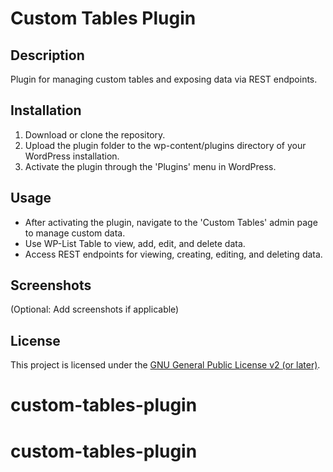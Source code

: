 # Custom Tables Plugin

## Description
Plugin for managing custom tables and exposing data via REST endpoints.

## Installation
1. Download or clone the repository.
2. Upload the plugin folder to the wp-content/plugins directory of your WordPress installation.
3. Activate the plugin through the 'Plugins' menu in WordPress.

## Usage
- After activating the plugin, navigate to the 'Custom Tables' admin page to manage custom data.
- Use WP-List Table to view, add, edit, and delete data.
- Access REST endpoints for viewing, creating, editing, and deleting data.

## Screenshots
(Optional: Add screenshots if applicable)

## License
This project is licensed under the [GNU General Public License v2 (or later)](https://www.gnu.org/licenses/gpl-2.0.html).
# custom-tables-plugin
# custom-tables-plugin
